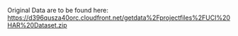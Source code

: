 Original Data are to be found here:
https://d396qusza40orc.cloudfront.net/getdata%2Fprojectfiles%2FUCI%20HAR%20Dataset.zip 
